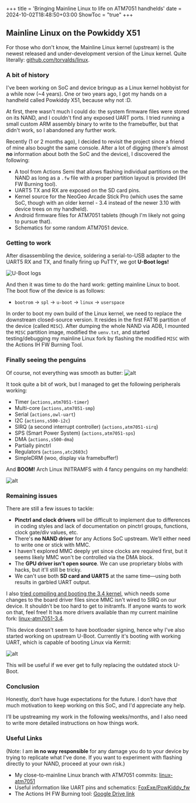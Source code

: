 +++
title = 'Bringing Mainline Linux to life on ATM7051 handhelds'
date = 2024-10-02T18:48:50+03:00
ShowToc = "true"
+++
## Mainline Linux on the Powkiddy X51

For those who don't know, the Mainline Linux kernel (upstream) is the newest released and under-development version of the Linux kernel. Quite literally: [github.com/torvalds/linux](https://github.com/torvalds/linux).

### A bit of history

I've been working on SoC and device bringup as a Linux kernel hobbyist for a while now (~4 years). One or two years ago, I got my hands on a handheld called Powkiddy X51, because why not :D. 

At first, there wasn't much I could do: the system firmware files were stored on its NAND, and I couldn't find any exposed UART ports. I tried running a small custom ARM assembly binary to write to the framebuffer, but that didn't work, so I abandoned any further work.

Recently (1 or 2 months ago), I decided to revisit the project since a friend of mine also bought the same console. After a lot of digging (there's almost **no** information about both the SoC and the device), I discovered the following:

- A tool from Actions Semi that allows flashing individual partitions on the NAND as long as a `.fw` file with a proper partition layout is provided (IH FW Burning tool).
- UART5 TX and RX are exposed on the SD card pins.
- Kernel source for the NeoGeo Arcade Stick Pro (which uses the same SoC, though with an older kernel - 3.4 instead of the newer 3.10 with device trees on my handheld).
- Android firmware files for ATM7051 tablets (though I'm likely not going to pursue that).
- Schematics for some random ATM7051 device.

### Getting to work

After disassembling the device, soldering a serial-to-USB adapter to the UART5 RX and TX, and finally firing up PuTTY, we got **U-Boot logs!**

![U-Boot logs](/images/stockubootlogs-x51.png#center)

And then it was time to do the hard work: getting mainline Linux to boot. The boot flow of the device is as follows:

- `bootrom` → `spl` → `u-boot` → `linux` → `userspace`

In order to boot my own build of the Linux kernel, we need to replace the downstream closed-source version. It resides in the first FAT16 partition of the device (called `MISC`). After dumping the whole NAND via ADB, I mounted the `MISC` partition image, modified the `uenv.txt`, and started testing/debugging my mainline Linux fork by flashing the modified `MISC` with the Actions IH FW Burning Tool.

### Finally seeing the penguins

Of course, not everything was smooth as butter:
![alt](/images/notsosmooth-x51.png#center)

It took quite a bit of work, but I managed to get the following peripherals working:

- Timer (`actions,atm7051-timer`)
- Multi-core (`actions,atm7051-smp`)
- Serial (`actions,owl-uart`)
- I2C (`actions,s500-i2c`)
- SIRQ (a second interrupt controller) (`actions,atm7051-sirq`)
- SPS (Smart Power System) (`actions,atm7051-sps`)
- DMA (`actions,s500-dma`)
- Partially pinctrl
- Regulators (`actions,atc2603c`)
- SimpleDRM (woo, display via framebuffer!)

And **BOOM!** Arch Linux INITRAMFS with 4 fancy penguins on my handheld:

![alt](/images/bringing-mainline-linux-to-life-on-atm7051-handhelds-v0-rp5vjhpag0ld1.webp#center)

### Remaining issues

There are still a few issues to tackle:

- **Pinctrl and clock drivers** will be difficult to implement due to differences in coding styles and lack of documentation on pinctrl groups, functions, clock gate/div values, etc.
- There's **no NAND driver** for any Actions SoC upstream. We’ll either need to write one or stick with MMC.
- I haven't explored MMC deeply yet since clocks are required first, but it seems likely MMC won't be controlled via the DMA block.
- The **GPU driver isn't open source**. We can use proprietary blobs with hacks, but it'll still be tricky.
- We can't use both **SD card and UART5** at the same time—using both results in garbled UART output.

I also [tried compiling and booting the 3.4 kernel](https://imgur.com/BPyupV1), which needs some changes to the board driver files since MMC isn't wired to SIRQ on our device. It shouldn't be too hard to get to initramfs. If anyone wants to work on that, feel free! It has more drivers available than my current mainline fork: [linux-atm7051-3.4](https://github.com/ivoszbg/linux-atm7051-3.4).

This device doesn't seem to have bootloader signing, hence why I've also started working on upstream U-Boot. Currently it's booting with working UART, which is capable of booting Linux via Kermit:

![alt](/images/atm7051_u-boot.png#center)

This will be useful if we ever get to fully replacing the outdated stock U-Boot.

### Conclusion

Honestly, don’t have huge expectations for the future. I don’t have *that* much motivation to keep working on this SoC, and I'd appreciate any help.

I’ll be upstreaming my work in the following weeks/months, and I also need to write more detailed instructions on how things work.

### Useful Links

(Note: I am **in no way responsible** for any damage you do to your device by trying to replicate what I've done. If you want to experiment with flashing directly to your NAND, proceed at your own risk.)

- My close-to-mainline Linux branch with ATM7051 commits: [linux-atm7051](https://github.com/ivoszbg/linux/tree/v6.11rc2-atm7051)
- Useful information like UART pins and schematics: [FoxExe/PowKiddy_fw](https://github.com/FoxExe/PowKiddy_fw)
- The Actions IH FW Burning tool: [Google Drive link](https://drive.google.com/file/d/1rtRJhpKrM6H6nkps-zROSNV0WDQ3FAfS/view)

